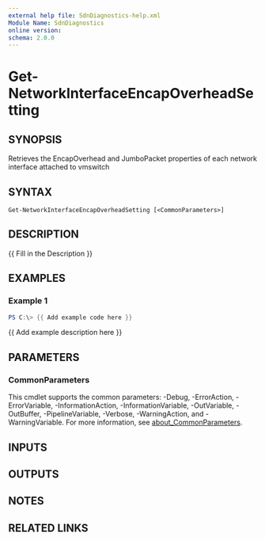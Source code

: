 ```yaml
---
external help file: SdnDiagnostics-help.xml
Module Name: SdnDiagnostics
online version:
schema: 2.0.0
---
```


# Get-NetworkInterfaceEncapOverheadSetting

## SYNOPSIS
Retrieves the EncapOverhead and JumboPacket properties of each network interface attached to vmswitch

## SYNTAX

```
Get-NetworkInterfaceEncapOverheadSetting [<CommonParameters>]
```

## DESCRIPTION
{{ Fill in the Description }}

## EXAMPLES

### Example 1
```powershell
PS C:\> {{ Add example code here }}
```

{{ Add example description here }}

## PARAMETERS

### CommonParameters
This cmdlet supports the common parameters: -Debug, -ErrorAction, -ErrorVariable, -InformationAction, -InformationVariable, -OutVariable, -OutBuffer, -PipelineVariable, -Verbose, -WarningAction, and -WarningVariable. For more information, see [about_CommonParameters](http://go.microsoft.com/fwlink/?LinkID=113216).

## INPUTS

## OUTPUTS

## NOTES

## RELATED LINKS
